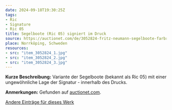 ```yaml
---
date: 2024-09-18T19:30:25Z
tags:
- Ric
- Signature
- Ric 05
title: Segelboote (Ric 05) signiert im Druck
source: https://auctionet.com/de/3052824-fritz-neumann-segelboote-farbradierung-signiert-ric
place: Norrköping, Schweden
resources:
- src: "item_3052824_1.jpg"
- src: "item_3052824_2.jpg"
- src: "item_3052824_3.jpg"
---
```


**Kurze Beschreibung:** Variante der Segelboote (bekannt als Ric 05) mit einer ungewöhnliche Lage der Signatur - innerhalb des Drucks.

**Anmerkungen:** Gefunden auf [auctionet.com](https://auctionet.com/de/3052824-fritz-neumann-segelboote-farbradierung-signiert-ric).

[Andere Einträge für dieses Werk](/de/tags/ric-05)
